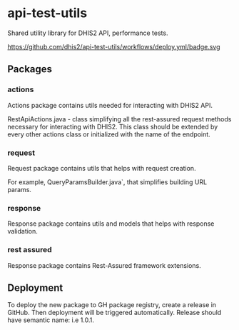 # api-test-utils
Shared utility library for DHIS2 API, performance tests. 

https://github.com/dhis2/api-test-utils/workflows/deploy.yml/badge.svg

## Packages
### actions 
Actions package contains utils needed for interacting with DHIS2 API. 

RestApiActions.java - class  simplifying all the rest-assured request methods necessary for interacting with DHIS2. This 
class should be extended by every other actions class or initialized with the name of the endpoint.

### request

Request package contains utils that helps with request creation. 

For example, QueryParamsBuilder.java`, that simplifies building URL params.

### response

Response package contains utils and models that helps with response validation.

### rest assured

Response package contains Rest-Assured framework extensions. 

## Deployment
To deploy the new package to GH package registry, create a release in GitHub. Then deployment will be triggered automatically.
Release should have semantic name: i.e 1.0.1. 